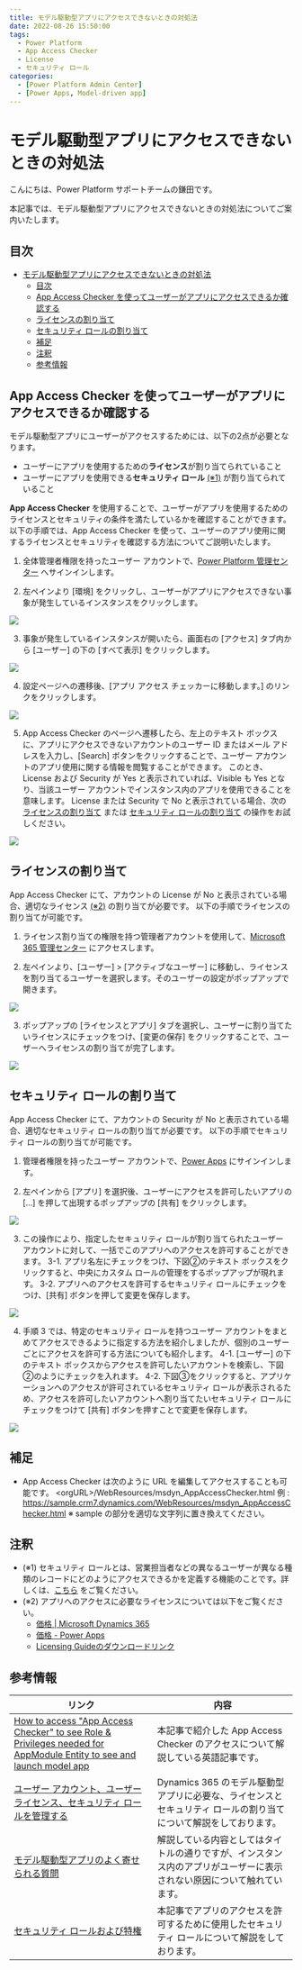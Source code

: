 ```yaml
---
title: モデル駆動型アプリにアクセスできないときの対処法
date: 2022-08-26 15:50:00
tags:
  - Power Platform
  - App Access Checker
  - License
  - セキュリティ ロール
categories:
  - [Power Platform Admin Center]
  - [Power Apps, Model-driven app]
---
```


# モデル駆動型アプリにアクセスできないときの対処法

こんにちは、Power Platform サポートチームの鎌田です。

本記事では、モデル駆動型アプリにアクセスできないときの対処法についてご案内いたします。

## 目次

- [モデル駆動型アプリにアクセスできないときの対処法](#モデル駆動型アプリにアクセスできないときの対処法)
  - [目次](#目次)
  - [App Access Checker を使ってユーザーがアプリにアクセスできるか確認する](#app-access-checker-を使ってユーザーがアプリにアクセスできるか確認する)
  - [ライセンスの割り当て](#ライセンスの割り当て)
  - [セキュリティ ロールの割り当て](#セキュリティ-ロールの割り当て)
  - [補足](#補足)
  - [注釈](#注釈)
  - [参考情報](#参考情報)

## App Access Checker を使ってユーザーがアプリにアクセスできるか確認する

モデル駆動型アプリにユーザーがアクセスするためには、以下の2点が必要となります。
- ユーザーにアプリを使用するための**ライセンス**が割り当てられていること
- ユーザーにアプリを使用できる**セキュリティ ロール** [(※1)](#注釈) が割り当てられていること

**App Access Checker** を使用することで、ユーザーがアプリを使用するためのライセンスとセキュリティの条件を満たしているかを確認することができます。
以下の手順では、App Access Checker を使って、ユーザーのアプリ使用に関するライセンスとセキュリティを確認する方法についてご説明いたします。

1. 全体管理者権限を持ったユーザー アカウントで、[Power Platform 管理センター](https://admin.powerplatform.microsoft.com/) へサインインします。

2. 左ペインより [環境] をクリックし、ユーザーがアプリにアクセスできない事象が発生しているインスタンスをクリックします。

![](./Cannot-Access-Model-Driven-Apps/00_environments.png)

3. 事象が発生しているインスタンスが開いたら、画面右の [アクセス] タブ内から [ユーザー] の下の [すべて表示] をクリックします。

![](./Cannot-Access-Model-Driven-Apps/01_users.png)

4. 設定ページへの遷移後、[アプリ アクセス チェッカーに移動します。] のリンクをクリックします。

![](./Cannot-Access-Model-Driven-Apps/02_setting-user.png)

5. App Access Checker のページへ遷移したら、左上のテキスト ボックスに、アプリにアクセスできないアカウントのユーザー ID またはメール アドレスを入力し、[Search] ボタンをクリックすることで、ユーザー アカウントのアプリ使用に関する情報を閲覧することができます。
このとき、License および Security が Yes と表示されていれば、Visible も Yes となり、当該ユーザー アカウントでインスタンス内のアプリを使用できることを意味します。
License または Security で No と表示されている場合、次の [ライセンスの割り当て](#ライセンスの割り当て) または [セキュリティ ロールの割り当て](#セキュリティ-ロールの割り当て) の操作をお試しください。

![](./Cannot-Access-Model-Driven-Apps/03_access-checker.png)

## ライセンスの割り当て
App Access Checker にて、アカウントの License が No と表示されている場合、適切なライセンス [(※2)](#注釈) の割り当てが必要です。
以下の手順でライセンスの割り当てが可能です。

1. ライセンス割り当ての権限を持つ管理者アカウントを使用して、[Microsoft 365 管理センター](https://admin.microsoft.com/) にアクセスします。

2. 左ペインより、[ユーザー] > [アクティブなユーザー] に移動し、ライセンスを割り当てるユーザーを選択します。そのユーザーの設定がポップアップで開きます。

![](./Cannot-Access-Model-Driven-Apps/04_active-users.png)

3. ポップアップの [ライセンスとアプリ] タブを選択し、ユーザーに割り当てたいライセンスにチェックをつけ、[変更の保存] をクリックすることで、ユーザーへライセンスの割り当てが完了します。

![](./Cannot-Access-Model-Driven-Apps/05_license.png)

## セキュリティ ロールの割り当て
App Access Checker にて、アカウントの Security が No と表示されている場合、適切なセキュリティ ロールの割り当てが必要です。
以下の手順でセキュリティ ロールの割り当てが可能です。

1. 管理者権限を持ったユーザー アカウントで、[Power Apps](https://make.powerapps.com/?utm_source=padocs&utm_medium=linkinadoc&utm_campaign=referralsfromdoc) にサインインします。

2. 左ペインから [アプリ] を選択後、ユーザーにアクセスを許可したいアプリの […] を押して出現するポップアップの [共有] をクリックします。

![](./Cannot-Access-Model-Driven-Apps/06_apps_num.png)

3. この操作により、指定したセキュリティ ロールが割り当てられたユーザー アカウントに対して、一括でこのアプリへのアクセスを許可することができます。
  3-1. アプリ名左にチェックをつけ、下図②のテキスト ボックスをクリックすると、中央にカスタム ロールの管理をするポップアップが現れます。
  3-2. アプリへのアクセスを許可するセキュリティ ロールにチェックをつけ、[共有] ボタンを押して変更を保存します。

![](./Cannot-Access-Model-Driven-Apps/07_security-role_num.png)

4. 手順 3 では、特定のセキュリティ ロールを持つユーザー アカウントをまとめてアクセスできるように指定する方法を紹介しましたが、個別のユーザーごとにアクセスを許可する方法についても紹介します。
  4-1. [ユーザー] の下のテキスト ボックスからアクセスを許可したいアカウントを検索し、下図②のようにチェックを入れます。
  4-2. 下図③をクリックすると、アプリケーションへのアクセスが許可されているセキュリティ ロールが表示されるため、アクセスを許可したいアカウントへ割り当てたいセキュリティ ロールにチェックをつけて [共有] ボタンを押すことで変更を保存します。

![](./Cannot-Access-Model-Driven-Apps/08_security-role2_num.png)

## 補足
- App Access Checker は次のように URL を編集してアクセスすることも可能です。
\<orgURL\>/WebResources/msdyn_AppAccessChecker.html
例 : https://sample.crm7.dynamics.com/WebResources/msdyn_AppAccessChecker.html
※ sample の部分を適切な文字列に置き換えてください。

## 注釈
- (※1) セキュリティ ロールとは、営業担当者などの異なるユーザーが異なる種類のレコードにどのようにアクセスできるかを定義する機能のことです。詳しくは、[こちら](https://learn.microsoft.com/ja-jp/power-platform/admin/security-roles-privileges#security-roles) をご覧ください。
- (※2) アプリへのアクセスに必要なライセンスについては以下をご覧ください。
  - [価格 | Microsoft Dynamics 365](https://dynamics.microsoft.com/ja-jp/pricing/)
  - [価格 - Power Apps](https://powerapps.microsoft.com/ja-jp/pricing/)
  - [Licensing Guideのダウンロードリンク](https://go.microsoft.com/fwlink/p/?LinkId=866544)

## 参考情報

| リンク | 内容 |
| ---- | --- |
| [How to access "App Access Checker" to see Role & Privileges needed for AppModule Entity to see and launch model app](https://community.dynamics.com/crm/f/microsoft-dynamics-crm-forum/427100/how-to-access-app-access-checker-to-see-role-privileges-needed-for-appmodule-entity-to-see-and-launch-model-app) | 本記事で紹介した App Access Checker のアクセスについて解説している英語記事です。 |
| [ユーザー アカウント、ユーザー ライセンス、セキュリティ ロールを管理する](https://learn.microsoft.com/ja-jp/dynamics365/marketing/admin-users-licenses-roles) | Dynamics 365 のモデル駆動型アプリに必要な、ライセンスとセキュリティ ロールの割り当てについて解説をしております。 |
| [モデル駆動型アプリのよく寄せられる質問](https://learn.microsoft.com/ja-jp/power-apps/maker/model-driven-apps/model-app-faq) | 解説している内容としてはタイトルの通りですが、インスタンス内のアプリがユーザーに表示されない原因について触れています。 |
| [セキュリティ ロールおよび特権](https://learn.microsoft.com/ja-jp/power-platform/admin/security-roles-privileges) | 本記事でアプリのアクセスを許可するために使用したセキュリティ ロールについて解説をしております。 |
